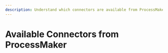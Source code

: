 ```yaml
---
description: Understand which connectors are available from ProcessMaker.
---
```


# Available Connectors from ProcessMaker

